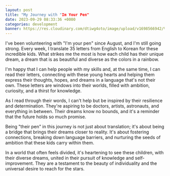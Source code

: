 ```yaml
---
layout: post
title: "My Journey with "Im Your Pen"
date: 2023-09-29 08:33:36 +0000
categories: development
banner: https://res.cloudinary.com/dtiwg4oto/image/upload/v1698566942/%EA%B7%B8%EB%A6%BC25_syssj8.png
---
```


I've been volunteering with "I'm your pen" since August, and I'm still going strong. Every week, I translate 35 letters from English to Korean for these incredible kids. What strikes me the most is how each child has their unique dream, a dream that is as beautiful and diverse as the colors in a rainbow.

I'm happy that I can help people with my skills and, at the same time, I can read their letters, connecting with these young hearts and helping them express their thoughts, hopes, and dreams in a language that's not their own. These letters are windows into their worlds, filled with ambition, curiosity, and a thirst for knowledge.

As I read through their words, I can't help but be inspired by their resilience and determination. They're aspiring to be doctors, artists, astronauts, and everything in between. Their dreams know no bounds, and it's a reminder that the future holds so much promise.

Being "their pen" in this journey is not just about translation; it's about being a bridge that brings their dreams closer to reality. It's about fostering connections, breaking down language barriers, and nurturing the seeds of ambition that these kids carry within them.

In a world that often feels divided, it's heartening to see these children, with their diverse dreams, united in their pursuit of knowledge and self-improvement. They are a testament to the beauty of individuality and the universal desire to reach for the stars.

